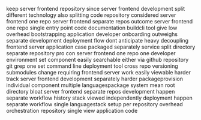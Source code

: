 keep server frontend repository since server frontend development split different technology also splitting code repository considered server frontend one repo server frontend separate repos outcome server frontend one repo single entry point code documentation buildcli tool give low overhead bootstrapping application developer onboarding outweighs separate development deployment flow dont anticipate heavy decoupling frontend server application case packaged separately service split directory separate repository pro con server frontend one repo one developer environment set component easily searchable either via github repository git grep one set command line deployment tool cross repo versioning submodules change requiring frontend server work easily viewable harder track server frontend development separately harder packageprovision individual component multiple languagespackage system mean root directory bloat server frontend separate repos development happen separate workflow history stack viewed independently deployment happen separate workflow single languagestack setup per repository overhead orchestration repository single view application code